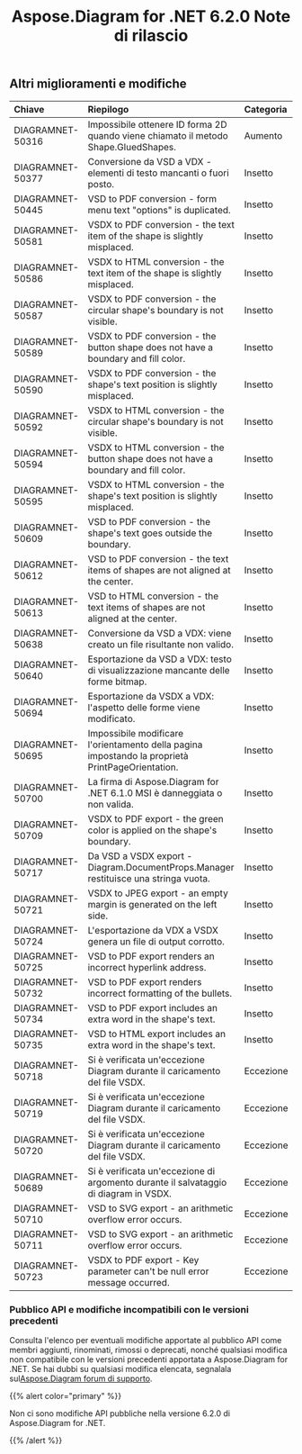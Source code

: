 ﻿---
title: Aspose.Diagram for .NET 6.2.0 Note di rilascio
type: docs
weight: 100
url: /it/net/aspose-diagram-for-net-6-2-0-release-notes/
---
## **Altri miglioramenti e modifiche**

|**Chiave** |**Riepilogo** |**Categoria** |
|:- |:- |:- |
|DIAGRAMNET-50316 | Impossibile ottenere ID forma 2D quando viene chiamato il metodo Shape.GluedShapes.| Aumento|
|DIAGRAMNET-50377 |Conversione da VSD a VDX - elementi di testo mancanti o fuori posto.| Insetto|
|DIAGRAMNET-50445 |VSD to PDF conversion - form menu text "options" is duplicated. | Insetto|
|DIAGRAMNET-50581 |VSDX to PDF conversion - the text item of the shape is slightly misplaced. | Insetto|
|DIAGRAMNET-50586 |VSDX to HTML conversion - the text item of the shape is slightly misplaced. | Insetto|
|DIAGRAMNET-50587 |VSDX to PDF conversion - the circular shape's boundary is not visible. | Insetto|
|DIAGRAMNET-50589 |VSDX to PDF conversion - the button shape does not have a boundary and fill color. | Insetto|
|DIAGRAMNET-50590 |VSDX to PDF conversion - the shape's text position is slightly misplaced. | Insetto|
|DIAGRAMNET-50592 |VSDX to HTML conversion - the circular shape's boundary is not visible. | Insetto|
|DIAGRAMNET-50594 |VSDX to HTML conversion - the button shape does not have a boundary and fill color. | Insetto|
|DIAGRAMNET-50595 |VSDX to HTML conversion - the shape's text position is slightly misplaced. | Insetto|
|DIAGRAMNET-50609 |VSD to PDF conversion - the shape's text goes outside the boundary. | Insetto|
|DIAGRAMNET-50612 |VSD to PDF conversion - the text items of shapes are not aligned at the center. | Insetto|
|DIAGRAMNET-50613 |VSD to HTML conversion - the text items of shapes are not aligned at the center. | Insetto|
|DIAGRAMNET-50638 | Conversione da VSD a VDX: viene creato un file risultante non valido.| Insetto|
|DIAGRAMNET-50640 | Esportazione da VSD a VDX: testo di visualizzazione mancante delle forme bitmap.| Insetto|
|DIAGRAMNET-50694 | Esportazione da VSDX a VDX: l'aspetto delle forme viene modificato.| Insetto|
|DIAGRAMNET-50695 | Impossibile modificare l'orientamento della pagina impostando la proprietà PrintPageOrientation.| Insetto|
|DIAGRAMNET-50700 | La firma di Aspose.Diagram for .NET 6.1.0 MSI è danneggiata o non valida.| Insetto|
|DIAGRAMNET-50709 |VSDX to PDF export - the green color is applied on the shape's boundary. | Insetto|
|DIAGRAMNET-50717 | Da VSD a VSDX export - Diagram.DocumentProps.Manager restituisce una stringa vuota.| Insetto|
|DIAGRAMNET-50721 |VSDX to JPEG export - an empty margin is generated on the left side. | Insetto|
|DIAGRAMNET-50724 | L'esportazione da VDX a VSDX genera un file di output corrotto.| Insetto|
|DIAGRAMNET-50725 |VSD to PDF export renders an incorrect hyperlink address. | Insetto|
|DIAGRAMNET-50732 |VSD to PDF export renders incorrect formatting of the bullets. | Insetto|
|DIAGRAMNET-50734 |VSD to PDF export includes an extra word in the shape's text. | Insetto|
|DIAGRAMNET-50735 |VSD to HTML export includes an extra word in the shape's text. | Insetto|
|DIAGRAMNET-50718 | Si è verificata un'eccezione Diagram durante il caricamento del file VSDX.| Eccezione|
|DIAGRAMNET-50719 | Si è verificata un'eccezione Diagram durante il caricamento del file VSDX.| Eccezione|
|DIAGRAMNET-50720 | Si è verificata un'eccezione Diagram durante il caricamento del file VSDX.| Eccezione|
|DIAGRAMNET-50689 | Si è verificata un'eccezione di argomento durante il salvataggio di diagram in VSDX.| Eccezione|
|DIAGRAMNET-50710 |VSD to SVG export - an arithmetic overflow error occurs. | Eccezione|
|DIAGRAMNET-50711 |VSD to SVG export - an arithmetic overflow error occurs. | Eccezione|
|DIAGRAMNET-50723 |VSDX to PDF export - Key parameter can't be null error message occurred. | Eccezione|
### **Pubblico API e modifiche incompatibili con le versioni precedenti**
Consulta l'elenco per eventuali modifiche apportate al pubblico API come membri aggiunti, rinominati, rimossi o deprecati, nonché qualsiasi modifica non compatibile con le versioni precedenti apportata a Aspose.Diagram for .NET. Se hai dubbi su qualsiasi modifica elencata, segnalala sul[Aspose.Diagram forum di supporto](https://forum.aspose.com/c/diagram/17).

{{% alert color="primary" %}} 

Non ci sono modifiche API pubbliche nella versione 6.2.0 di Aspose.Diagram for .NET.

{{% /alert %}}

